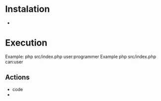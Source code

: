 # Instalation
- 
# Execution
Example: php src/index.php user:programmer
Example php src/index.php can:user <action>

## Actions
- code
- 
